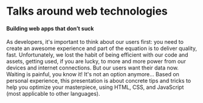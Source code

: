 # Talks around web technologies

#### Building web apps that don’t suck

As developers, it's important to think about our users first: you need to create an awesome experience and part of the equation is to deliver quality, fast. Unfortunately, we lost the habit of being efficient with our code and assets, getting used, if you are lucky, to more and more power from our devices and internet connections. But our users want their data now. Waiting is painful, you know it! It's not an option anymore... Based on personal experience, this presentation is about concrete tips and tricks to help you optimize your masterpiece, using HTML, CSS, and JavaScript (most applicable to other languages).